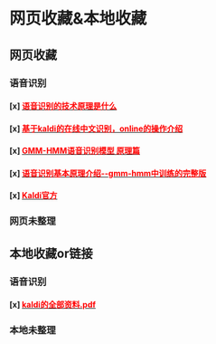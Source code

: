 # 网页收藏&本地收藏
<!-- toc -->

## 网页收藏

### 语音识别
#### [x] [<font color=red>语音识别的技术原理是什么</font>](https://www.zhihu.com/question/20398418)
#### [x] [<font color=red>基于kaldi的在线中文识别，online的操作介绍</font>](https://blog.csdn.net/lijin6249/article/details/51838936)
#### [x] [<font color=red>GMM-HMM语音识别模型 原理篇</font>](https://blog.csdn.net/abcjennifer/article/details/27346787?utm_source=tuicool)
#### [x] [<font color=red>语音识别基本原理介绍--gmm-hmm中训练的完整版</font>](https://blog.csdn.net/wbgxx333/article/details/39006885)
#### [x] [<font color=red>Kaldi官方</font>](http://kaldi-asr.org/doc/)

### 网页未整理

## 本地收藏or链接
### 语音识别
#### [x] [<font color=red>kaldi的全部资料.pdf</font>](kaldi的全部资料_v0.4.pdf)

### 本地未整理

